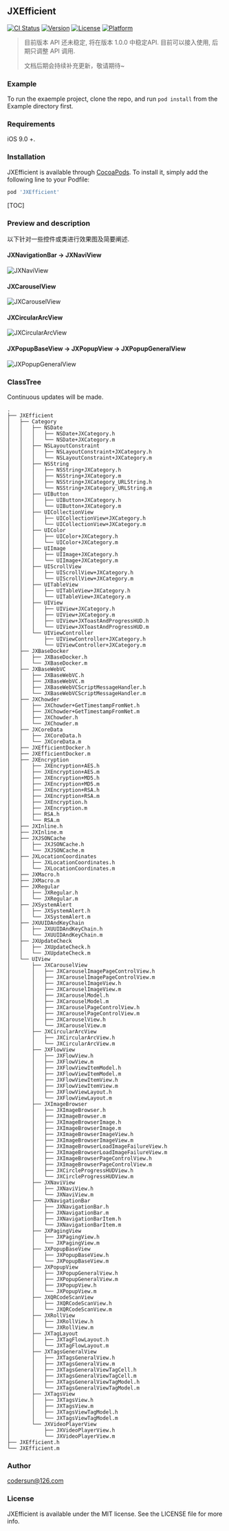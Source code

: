 
## JXEfficient

[![CI Status](https://img.shields.io/travis/452720799@qq.com/JXEfficient.svg?style=flat)](https://travis-ci.org/452720799@qq.com/JXEfficient)
[![Version](https://img.shields.io/cocoapods/v/JXEfficient.svg?style=flat)](https://cocoapods.org/pods/JXEfficient)
[![License](https://img.shields.io/cocoapods/l/JXEfficient.svg?style=flat)](https://cocoapods.org/pods/JXEfficient)
[![Platform](https://img.shields.io/cocoapods/p/JXEfficient.svg?style=flat)](https://cocoapods.org/pods/JXEfficient)



> 目前版本 API 还未稳定, 将在版本 1.0.0 中稳定API. 目前可以接入使用, 后期只调整 API 调用. 
>
> 文档后期会持续补充更新，敬请期待~



### Example

To run the exaemple project, clone the repo, and run `pod install` from the Example directory first.



### Requirements
iOS 9.0 +.



### Installation

JXEfficient is available through [CocoaPods](https://cocoapods.org). To install
it, simply add the following line to your Podfile:

```ruby
pod 'JXEfficient'
```

[TOC]

### Preview and description

以下针对一些控件或类进行效果图及简要阐述.



#### JXNavigationBar -> JXNaviView

![JXNaviView](https://raw.githubusercontent.com/augsun/Resources/master/JXEfficient/JXNaviView/JXNaviView.gif)



#### JXCarouselView
![JXCarouselView](https://raw.githubusercontent.com/augsun/Resources/master/JXEfficient/JXCarouselView/JXCarouselView.gif)

#### JXCircularArcView
![JXCircularArcView](https://raw.githubusercontent.com/augsun/Resources/master/JXEfficient/JXCircularArcView/JXCircularArcView.gif)

#### JXPopupBaseView -> JXPopupView -> JXPopupGeneralView

![JXPopupGeneralView](https://raw.githubusercontent.com/augsun/Resources/master/JXEfficient/JXPopupGeneralView/JXPopupGeneralView.gif)



### ClassTree 

Continuous updates will be made.

```
.
├── JXEfficient
│   ├── Category
│   │   ├── NSDate
│   │   │   ├── NSDate+JXCategory.h
│   │   │   └── NSDate+JXCategory.m
│   │   ├── NSLayoutConstraint
│   │   │   ├── NSLayoutConstraint+JXCategory.h
│   │   │   └── NSLayoutConstraint+JXCategory.m
│   │   ├── NSString
│   │   │   ├── NSString+JXCategory.h
│   │   │   ├── NSString+JXCategory.m
│   │   │   ├── NSString+JXCategory_URLString.h
│   │   │   └── NSString+JXCategory_URLString.m
│   │   ├── UIButton
│   │   │   ├── UIButton+JXCategory.h
│   │   │   └── UIButton+JXCategory.m
│   │   ├── UICollectionView
│   │   │   ├── UICollectionView+JXCategory.h
│   │   │   └── UICollectionView+JXCategory.m
│   │   ├── UIColor
│   │   │   ├── UIColor+JXCategory.h
│   │   │   └── UIColor+JXCategory.m
│   │   ├── UIImage
│   │   │   ├── UIImage+JXCategory.h
│   │   │   └── UIImage+JXCategory.m
│   │   ├── UIScrollView
│   │   │   ├── UIScrollView+JXCategory.h
│   │   │   └── UIScrollView+JXCategory.m
│   │   ├── UITableView
│   │   │   ├── UITableView+JXCategory.h
│   │   │   └── UITableView+JXCategory.m
│   │   ├── UIView
│   │   │   ├── UIView+JXCategory.h
│   │   │   ├── UIView+JXCategory.m
│   │   │   ├── UIView+JXToastAndProgressHUD.h
│   │   │   └── UIView+JXToastAndProgressHUD.m
│   │   └── UIViewController
│   │       ├── UIViewController+JXCategory.h
│   │       └── UIViewController+JXCategory.m
│   ├── JXBaseDocker
│   │   ├── JXBaseDocker.h
│   │   └── JXBaseDocker.m
│   ├── JXBaseWebVC
│   │   ├── JXBaseWebVC.h
│   │   ├── JXBaseWebVC.m
│   │   ├── JXBaseWebVCScriptMessageHandler.h
│   │   └── JXBaseWebVCScriptMessageHandler.m
│   ├── JXChowder
│   │   ├── JXChowder+GetTimestampFromNet.h
│   │   ├── JXChowder+GetTimestampFromNet.m
│   │   ├── JXChowder.h
│   │   └── JXChowder.m
│   ├── JXCoreData
│   │   ├── JXCoreData.h
│   │   └── JXCoreData.m
│   ├── JXEfficientDocker.h
│   ├── JXEfficientDocker.m
│   ├── JXEncryption
│   │   ├── JXEncryption+AES.h
│   │   ├── JXEncryption+AES.m
│   │   ├── JXEncryption+MD5.h
│   │   ├── JXEncryption+MD5.m
│   │   ├── JXEncryption+RSA.h
│   │   ├── JXEncryption+RSA.m
│   │   ├── JXEncryption.h
│   │   ├── JXEncryption.m
│   │   ├── RSA.h
│   │   └── RSA.m
│   ├── JXInline.h
│   ├── JXInline.m
│   ├── JXJSONCache
│   │   ├── JXJSONCache.h
│   │   └── JXJSONCache.m
│   ├── JXLocationCoordinates
│   │   ├── JXLocationCoordinates.h
│   │   └── JXLocationCoordinates.m
│   ├── JXMacro.h
│   ├── JXMacro.m
│   ├── JXRegular
│   │   ├── JXRegular.h
│   │   └── JXRegular.m
│   ├── JXSystemAlert
│   │   ├── JXSystemAlert.h
│   │   └── JXSystemAlert.m
│   ├── JXUUIDAndKeyChain
│   │   ├── JXUUIDAndKeyChain.h
│   │   └── JXUUIDAndKeyChain.m
│   ├── JXUpdateCheck
│   │   ├── JXUpdateCheck.h
│   │   └── JXUpdateCheck.m
│   └── UIView
│       ├── JXCarouselView
│       │   ├── JXCarouselImagePageControlView.h
│       │   ├── JXCarouselImagePageControlView.m
│       │   ├── JXCarouselImageView.h
│       │   ├── JXCarouselImageView.m
│       │   ├── JXCarouselModel.h
│       │   ├── JXCarouselModel.m
│       │   ├── JXCarouselPageControlView.h
│       │   ├── JXCarouselPageControlView.m
│       │   ├── JXCarouselView.h
│       │   └── JXCarouselView.m
│       ├── JXCircularArcView
│       │   ├── JXCircularArcView.h
│       │   └── JXCircularArcView.m
│       ├── JXFlowView
│       │   ├── JXFlowView.h
│       │   ├── JXFlowView.m
│       │   ├── JXFlowViewItemModel.h
│       │   ├── JXFlowViewItemModel.m
│       │   ├── JXFlowViewItemView.h
│       │   ├── JXFlowViewItemView.m
│       │   ├── JXFlowViewLayout.h
│       │   └── JXFlowViewLayout.m
│       ├── JXImageBrowser
│       │   ├── JXImageBrowser.h
│       │   ├── JXImageBrowser.m
│       │   ├── JXImageBrowserImage.h
│       │   ├── JXImageBrowserImage.m
│       │   ├── JXImageBrowserImageView.h
│       │   ├── JXImageBrowserImageView.m
│       │   ├── JXImageBrowserLoadImageFailureView.h
│       │   ├── JXImageBrowserLoadImageFailureView.m
│       │   ├── JXImageBrowserPageControlView.h
│       │   ├── JXImageBrowserPageControlView.m
│       │   ├── JXCircleProgressHUDView.h
│       │   └── JXCircleProgressHUDView.m
│       ├── JXNaviView
│       │   ├── JXNaviView.h
│       │   └── JXNaviView.m
│       ├── JXNavigationBar
│       │   ├── JXNavigationBar.h
│       │   ├── JXNavigationBar.m
│       │   ├── JXNavigationBarItem.h
│       │   └── JXNavigationBarItem.m
│       ├── JXPagingView
│       │   ├── JXPagingView.h
│       │   └── JXPagingView.m
│       ├── JXPopupBaseView
│       │   ├── JXPopupBaseView.h
│       │   └── JXPopupBaseView.m
│       ├── JXPopupView
│       │   ├── JXPopupGeneralView.h
│       │   ├── JXPopupGeneralView.m
│       │   ├── JXPopupView.h
│       │   └── JXPopupView.m
│       ├── JXQRCodeScanView
│       │   ├── JXQRCodeScanView.h
│       │   └── JXQRCodeScanView.m
│       ├── JXRollView
│       │   ├── JXRollView.h
│       │   └── JXRollView.m
│       ├── JXTagLayout
│       │   ├── JXTagFlowLayout.h
│       │   └── JXTagFlowLayout.m
│       ├── JXTagsGeneralView
│       │   ├── JXTagsGeneralView.h
│       │   ├── JXTagsGeneralView.m
│       │   ├── JXTagsGeneralViewTagCell.h
│       │   ├── JXTagsGeneralViewTagCell.m
│       │   ├── JXTagsGeneralViewTagModel.h
│       │   └── JXTagsGeneralViewTagModel.m
│       ├── JXTagsView
│       │   ├── JXTagsView.h
│       │   ├── JXTagsView.m
│       │   ├── JXTagsViewTagModel.h
│       │   └── JXTagsViewTagModel.m
│       └── JXVideoPlayerView
│           ├── JXVideoPlayerView.h
│           └── JXVideoPlayerView.m
├── JXEfficient.h
└── JXEfficient.m
```



### Author

codersun@126.com

### License

JXEfficient is available under the MIT license. See the LICENSE file for more info.
